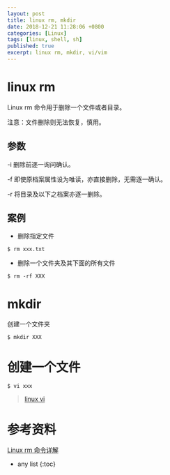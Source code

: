 ```yaml
---
layout: post
title: linux rm, mkdir
date: 2018-12-21 11:28:06 +0800
categories: [Linux]
tags: [linux, shell, sh]
published: true
excerpt: linux rm, mkdir, vi/vim
---
```


# linux rm

Linux rm 命令用于删除一个文件或者目录。

注意：文件删除则无法恢复，慎用。

## 参数

-i 删除前逐一询问确认。

-f 即使原档案属性设为唯读，亦直接删除，无需逐一确认。

-r 将目录及以下之档案亦逐一删除。

## 案例

- 删除指定文件

```
$ rm xxx.txt
```

- 删除一个文件夹及其下面的所有文件

```
$ rm -rf XXX
```

# mkdir

创建一个文件夹

```
$ mkdir XXX
```

# 创建一个文件

```
$ vi xxx
```

> [linux vi](https://houbb.github.io/2018/12/05/linux-vim)

# 参考资料

[Linux rm 命令详解](http://www.runoob.com/linux/linux-comm-rm.html)

* any list
{:toc}